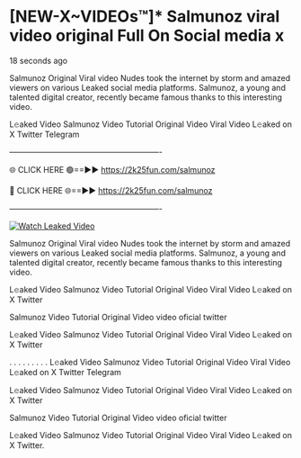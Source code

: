 # [NEW-X~VIDEOs™]* Salmunoz viral video original Full On Social media x

18 seconds ago

Salmunoz Original Viral video Nudes took the internet by storm and amazed viewers on various Leaked social media platforms. Salmunoz, a young and talented digital creator, recently became famous thanks to this interesting video.

L𝚎aked Video Salmunoz Video Tutorial Original Video Viral Video L𝚎aked on X Twitter Telegram

———————————————————-

🌐 CLICK HERE 🟢==►► https://2k25fun.com/salmunoz

🔴 CLICK HERE 🌐==►► https://2k25fun.com/salmunoz

———————————————————-

[![Watch Leaked Video](https://miro.medium.com/v2/resize:fit:828/format:webp/1*cilzJN44JGOrTw9NJCrNHA.gif "Watch Leaked Video")](https://2k25fun.com/salmunoz)

Salmunoz Original Viral video Nudes took the internet by storm and amazed viewers on various Leaked social media platforms. Salmunoz, a young and talented digital creator, recently became famous thanks to this interesting video.

L𝚎aked Video Salmunoz Video Tutorial Original Video Viral Video L𝚎aked on X Twitter

Salmunoz Video Tutorial Original Video video oficial twitter

L𝚎aked Video Salmunoz Video Tutorial Original Video Viral Video L𝚎aked on X Twitter

. . . . . . . . . L𝚎aked Video Salmunoz Video Tutorial Original Video Viral Video L𝚎aked on X Twitter Telegram

L𝚎aked Video Salmunoz Video Tutorial Original Video Viral Video L𝚎aked on X Twitter

Salmunoz Video Tutorial Original Video video oficial twitter

L𝚎aked Video Salmunoz Video Tutorial Original Video Viral Video L𝚎aked on X Twitter.